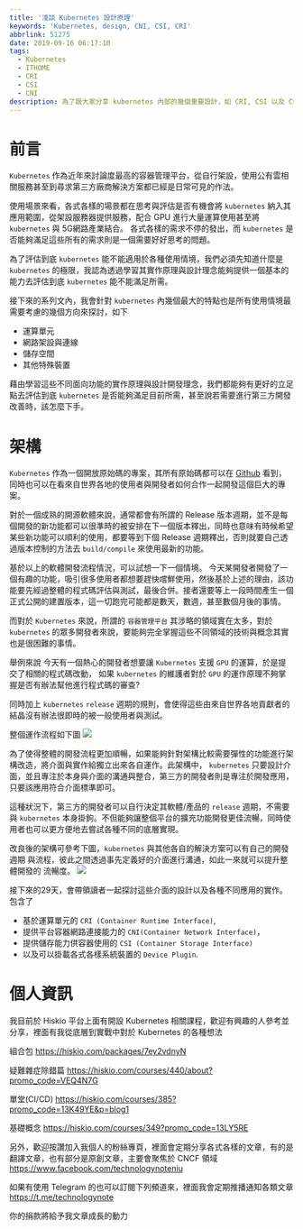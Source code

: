 ```yaml
---
title: '淺談 Kubernetes 設計原理'
keywords: 'Kubernetes, design, CNI, CSI, CRI'
abbrlink: 51275
date: 2019-09-16 06:17:10
tags:
  - Kubernetes
  - ITHOME
  - CRI
  - CSI
  - CNI
description: 為了跟大家分享 kubernetes 內部的幾個重要設計，如 CRI, CSI 以及 CNI, 本篇文章先簡單介紹了一下 kubernetes 內部相關的設計理念，透過理解這些理念更可以理解為什麼會有各式各樣的介面被設計出來。
---
```


# 前言


`Kubernetes` 作為近年來討論度最高的容器管理平台，從自行架設，使用公有雲相關服務甚至到尋求第三方廠商解決方案都已經是日常可見的作法。

使用場景來看，各式各樣的場景都在思考與評估是否有機會將 `kubernetes` 納入其應用範圍，從架設服務器提供服務，配合 GPU 進行大量運算使用甚至將 `kubernetes` 與 5G網路產業結合。 各式各樣的需求不停的發出，而 `kubernetes` 是否能夠滿足這些所有的需求則是一個需要好好思考的問題。

為了評估到底 `kubernetes` 能不能適用於各種使用情境，我們必須先知道什麼是
`kubernetes` 的極限，我認為透過學習其實作原理與設計理念能夠提供一個基本的能力去評估到底 `kubernetes` 能不能滿足所需。

接下來的系列文內，我會針對 `kubernetes` 內幾個最大的特點也是所有使用情境最需要考慮的幾個方向來探討，如下

- 運算單元
- 網路架設與連線
- 儲存空間
- 其他特殊裝置

藉由學習這些不同面向功能的實作原理與設計開發理念，我們都能夠有更好的立足點去評估到底 `kubernetes` 是否能夠滿足目前所需，甚至說若需要進行第三方開發改善時，該怎麼下手。


# 架構

`Kubernetes` 作為一個開放原始碼的專案，其所有原始碼都可以在 [Github](https://github.com/kubernetes/kubernetes) 看到，同時也可以在看來自世界各地的使用者與開發者如何合作一起開發這個巨大的專案。

對於一個成熟的開源軟體來說，通常都會有所謂的 Release 版本週期，並不是每個開發的新功能都可以很準時的被安排在下一個版本釋出，同時也意味有時候希望某些新功能可以順利的使用，都要等到下個 Release 週期釋出，否則就要自己透過版本控制的方法去 `build/compile` 來使用最新的功能。

基於以上的軟體開發流程情況，可以試想一下一個情境。
今天某開發者開發了一個有趣的功能，吸引很多使用者都想要趕快嚐鮮使用，然後基於上述的理由，該功能要先經過整體的程式碼評估與測試，最後合併。接者還要等上一段時間產生一個正式公開的建置版本，這一切跑完可能都是數天，數週，甚至數個月後的事情。

而對於 `Kubernetes` 來說，所謂的 `容器管理平台` 其涉略的領域實在太多，對於 `kubernetes` 的眾多開發者來說，要能夠完全掌握這些不同領域的技術與概念其實也是很困難的事情。

舉例來說
今天有一個熱心的開發者想要讓 `Kubernetes` 支援 `GPU` 的運算，於是提交了相關的程式碼改動， 如果 `kubernetes` 的維護者對於 `GPU` 的運作原理不夠掌握是否有辦法幫他進行程式碼的審查?

同時加上 `kubernetes` `release` 週期的規則，會使得這些由來自世界各地貢獻者的結晶沒有辦法很即時的被一般使用者與測試。

整個運作流程如下圖
![](https://imgur.com/VFxfxpr.png)


為了使得整體的開發流程更加順暢，如果能夠針對架構比較需要彈性的功能進行架構改造，將介面與實作給獨立出來各自運作。此架構中， `kubernetes` 只要設計介面，並且專注於本身與介面的溝通與整合，第三方的開發者則是專注於開發應用，只要該應用符合介面標準即可。

這種狀況下，第三方的開發者可以自行決定其軟體/產品的 `release` 週期，不需要與 `kubernetes` 本身掛鉤。不但能夠讓整個平台的擴充功能開發更佳流暢，同時使用者也可以更方便地去嘗試各種不同的底層實現。


改良後的架構可參考下圖，`kubernetes` 與其他各自的解決方案可以有自己的開發週期
與流程，彼此之間透過事先定義好的介面進行溝通，如此一來就可以提升整體開發的
流暢度。
![](https://imgur.com/FcbTSDc.png)

接下來的29天，會帶領讀者一起探討這些介面的設計以及各種不同應用的實作。
包含了
- 基於運算單元的 `CRI (Container Runtime Interface)`,
- 提供平台容器網路連接能力的 `CNI(Container Network Interface)`，
- 提供儲存能力供容器使用的 `CSI (Container Storage Interface)`
- 以及可以掛載各式各樣系統裝置的 `Device Plugin`.

# 個人資訊
我目前於 Hiskio 平台上面有開設 Kubernetes 相關課程，歡迎有興趣的人參考並分享，裡面有我從底層到實戰中對於 Kubernetes 的各種想法

組合包
https://hiskio.com/packages/7ey2vdnyN

疑難雜症除錯篇
https://hiskio.com/courses/440/about?promo_code=VEQ4N7G

單堂(CI/CD)
https://hiskio.com/courses/385?promo_code=13K49YE&p=blog1

基礎概念
https://hiskio.com/courses/349?promo_code=13LY5RE

另外，歡迎按讚加入我個人的粉絲專頁，裡面會定期分享各式各樣的文章，有的是翻譯文章，也有部分是原創文章，主要會聚焦於 CNCF 領域
https://www.facebook.com/technologynoteniu

如果有使用 Telegram 的也可以訂閱下列頻道來，裡面我會定期推播通知各類文章
https://t.me/technologynote

你的捐款將給予我文章成長的動力
<script type="text/javascript" src="https://cdnjs.buymeacoffee.com/1.0.0/button.prod.min.js" data-name="bmc-button" data-slug="hwchiu" data-color="#000000" data-emoji=""  data-font="Cookie" data-text="Buy me a coffee" data-outline-color="#fff" data-font-color="#fff" data-coffee-color="#fd0" ></script>